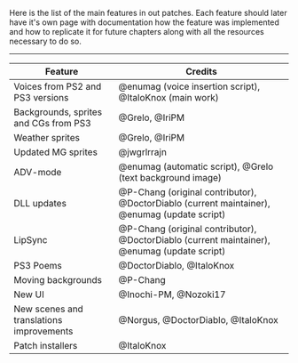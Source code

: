 Here is the list of the main features in out patches. Each feature should later have it's own page with documentation how the feature was implemented and how to replicate it for future chapters along with all the resources necessary to do so.

----------
|Feature|Credits|
|--|--|
|Voices from PS2 and PS3 versions|@enumag (voice insertion script), @ItaloKnox (main work)|
|Backgrounds, sprites and CGs from PS3|@Grelo, @IriPM|
|Weather sprites|@Grelo, @IriPM|
|Updated MG sprites|@jwgrlrrajn|
|ADV-mode|@enumag (automatic script), @Grelo (text background image)|
|DLL updates|@P-Chang (original contributor), @DoctorDiablo (current maintainer), @enumag (update script)|
|LipSync|@P-Chang (original contributor), @DoctorDiablo (current maintainer), @enumag (update script)|
|PS3 Poems|@DoctorDiablo, @ItaloKnox|
|Moving backgrounds|@P-Chang|
|New UI|@Inochi-PM, @Nozoki17|
|New scenes and translations improvements|@Norgus, @DoctorDiablo, @ItaloKnox|
|Patch installers|@ItaloKnox|